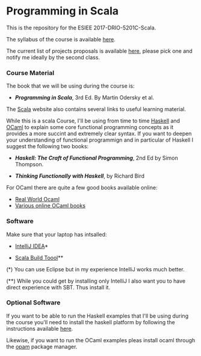 # Programming in Scala

This is the repository for the ESIEE 2017-DRIO-5201C-Scala. 

The syllabus of the course is available [here](Syllabus.pdf).

The current list of projects proposals is available [here]((Syllabus.pdf)), please pick one and notify me ideally by the second class.

### Course Material
The book that we will be using during the course is:

- ***Programming in Scala***, 3rd Ed. By Martin Odersky et al.

The [Scala](http://www.scala-lang.org) website also contains several links to useful learning material. 

While this is a scala Course, I'll be using from time to time [Haskell](http://haskell.org) and [OCaml](http://ocaml.org) to explain some core functional programming concepts as it provides a more succint and extremely clear syntax. If you want to deepen your understanding of functional programmign and in particular of Haskell I suggest the following two books:

- ***Haskell: The Craft of Functional Programming***, 2nd Ed by Simon Thompson.

- ***Thinking Functionally with Haskell***, by Richard Bird

For OCaml there are quite a few good books available online:

- [Real World Ocaml](https://dev.realworldocaml.org)
- [Various online OCaml books](http://ocaml.org/learn/books.html)


### Software
Make sure that your laptop has intsalled:


- [IntelliJ IDEA](https://www.jetbrains.com/idea/download/#section=mac)* 

- [Scala Build Toool](http://www.scala-sbt.org)** 



(*) You can use Eclipse but in my experience IntelliJ works much better.

(**) While you could get by installing only IntelliJ I also want you to have direct experience with SBT. Thus install it.


### Optional Software

If you want to be able to run the Haskell examples that I'll be using during the course you'll need to install the haskell platform by following the instructions available [here](https://www.haskell.org/downloads). 

Likewise, if you want to run the OCaml examples pleas install ocaml through the [opam](http://opam.ocaml.org) package manager.


